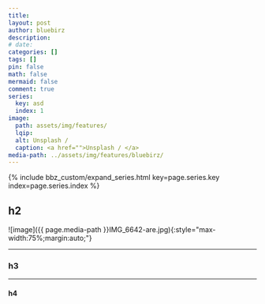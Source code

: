 ```yaml
---
title:
layout: post
author: bluebirz
description:
# date: 
categories: []
tags: []
pin: false
math: false
mermaid: false
comment: true
series:
  key: asd
  index: 1 
image:
  path: assets/img/features/
  lqip: 
  alt: Unsplash / 
  caption: <a href="">Unsplash / </a>
media-path: ../assets/img/features/bluebirz/
---
```


{% include bbz_custom/expand_series.html key=page.series.key index=page.series.index %}

## h2

![image]({{ page.media-path  }}IMG_6642-are.jpg){:style="max-width:75%;margin:auto;"}

---

### h3

---

#### h4
